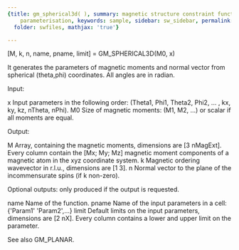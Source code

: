 ```yaml
---
{title: gm_spherical3d( ), summary: magnetic structure constraint function with spherical
    parameterisation, keywords: sample, sidebar: sw_sidebar, permalink: gm_spherical3d.html,
  folder: swfiles, mathjax: 'true'}

---
```

 
[M, k, n, name, pname, limit] = GM_SPHERICAL3D(M0, x) 
 
It generates the parameters of magnetic moments and normal vector from
spherical (theta,phi) coordinates. All angles are in radian.
 
Input:
 
x         Input parameters in the following order:
          (Theta1, Phi1, Theta2, Phi2, ... , kx, ky, kz, nTheta, nPhi).
M0        Size of magnetic moments: (M1, M2, ...) or scalar if all
          moments are equal.
 
Output:
 
M         Array, containing the magnetic moments, dimensions are
          [3 nMagExt]. Every column contain the [Mx; My; Mz] magnetic
          moment components of a magnetic atom in the xyz coordinate
          system.
k         Magnetic ordering wavevector in r.l.u., dimensions are [1 3].
n         Normal vector to the plane of the incommensurate spins (if k
          non-zero).
 
Optional outputs:
only produced if the output is requested.
 
name      Name of the function.
pname     Name of the input parameters in a cell: {'Param1' 'Param2',...}
limit     Default limits on the input parameters, dimensions are [2 nX].
          Every column contains a lower and upper limit on the parameter.
 
See also GM_PLANAR.
 

